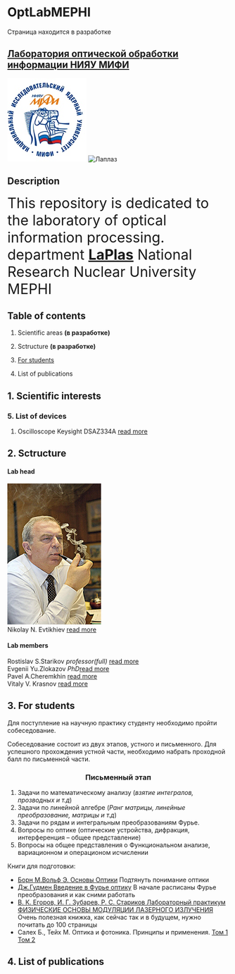 # OptLabMEPHI
Cтраница находится в разработке

## [Лаборатория оптической обработки информации НИЯУ МИФИ](https://github.com/nozaLER/OptLabMEPHI)

![МИФИ][image1]
![Лаплаз][image2]

[image1]: https://github.com/nozaLER/OptLabMEPHI/blob/master/%D0%BA%D0%B0%D1%80%D1%82%D0%B8%D0%BD%D0%BA%D0%B8/gQbx8ilT7DU.jpg?raw=true
[image2]: http://wiki.mephist.ru/images/thumb/b/b3/Laplas.jpg/180px-Laplas.jpg

## Description  

<font size="+3">This repository is dedicated to the laboratory of optical information processing. 
department [__LaPlas__](https://laplas.mephi.ru) National Research Nuclear University  MEPHI  
</font>

## Table of contents
1. Scientific areas __(в разработке)__
2. Sctructure __(в разработке)__
    
3. [For students](#abcd)
4. List of publications     
## 1. Scientific interests
### 5. List of devices
1. Oscilloscope Keysight DSAZ334A [read more](https://www.keysight.com/en/pdx-x202058-pn-DSAZ334A/infiniium-oscilloscope-33-ghz?nid=-32529.1150269.00&cc=US&lc=eng)
## 2. Sctructure
#### Lab head
![НиколайНиколаевич](https://github.com/nozaLER/OptLabMEPHI/blob/master/картинки/208397.jpg?raw=true)  
Nikolay N. Evtikhiev [read more](https://www.researchgate.net/profile/Nikolay_Evtikhiev)
#### Lab members
Rostislav S.Starikov _professor(full)_ [read more](https://www.researchgate.net/profile/Rostislav_Starikov)  
Evgenii Yu.Zlokazov  _PhD_[read more](https://www.researchgate.net/profile/Evgenii_Zlokazov)  
Pavel A.Cheremkhin   [read more](https://www.researchgate.net/profile/Pavel_Cheremkhin)  
Vitaly V. Krasnov    [read more](https://www.researchgate.net/profile/Vitaly_Krasnov)





## 3. For students <a name="abcd"></a>
Для поступление на научную практику студенту необходимо пройти собеседование.

Собеседование состоит из двух этапов, устного и письменного. Для успешного прохождения устной части, необходимо набрать проходной балл по письменной части.
### <center>Письменный этап</center>	
1. Задачи по математическому анализу (_взятие интегралов, прозводных и т.д_)
2. Задачи по линейной алгебре (_Ранг матрицы, линейные преобразование, матрицы и т.д_)
3. Задачи по рядам и интегральным преобразованиям Фурье.
4. Вопросы по оптике (оптические устройства, дифракция, интерференция – общее представление)
5. Вопросы на общее представления о Функциональном анализе, вариационном и операционом исчислении


Книги для подготовки:
* [Борн М.Вольф Э. Основы Оптики](https://github.com/nozaLER/OptLabMEPHI/raw/master/книги/Борн%20М.%20Вольф%20Э.%20Основы%20оптики%20(1973).pdf) Подтянуть понимание оптики
* [Дж.Гудмен Введение в Фурье оптику](https://github.com/nozaLER/OptLabMEPHI/raw/master/книги/%5BGudmen_D.%5D_Vvedenie_v_Fure-optiku(BookFi).pdf) В начале расписаны Фурье преобразования и как сними работать 
* [В. К. Егоров, И. Г. Зубарев, Р. С. Стариков Лабораторный практикум ФИЗИЧЕСКИЕ ОСНОВЫ МОДУЛЯЦИИ ЛАЗЕРНОГО ИЗЛУЧЕНИЯ](https://github.com/nozaLER/OptLabMEPHI/raw/master/книги/Егоров%20Лабораторный%20практикум%20Физические%20основы%20модуляции%20лазерного%20излучения%202008.pdf) Очень полезная книжка, как сейчас так и в будущем, нужно почитать до 100 страницы 
* Салех Б., Тейх М. Оптика и фотоника. Принципы и применения. [Том 1](http://bookfi.net/book/2229694) [Том 2](http://torrents45.xyz/torrent/856173/)
## 4. List of publications 





